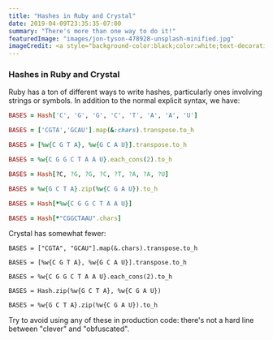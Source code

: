 ```yaml
---
title: "Hashes in Ruby and Crystal"
date: 2019-04-09T23:35:35-07:00
summary: "There's more than one way to do it!"
featuredImage: "images/jon-tyson-478928-unsplash-minified.jpg"
imageCredit: <a style="background-color:black;color:white;text-decoration:none;padding:4px 6px;font-family:-apple-system, BlinkMacSystemFont, &quot;San Francisco&quot;, &quot;Helvetica Neue&quot;, Helvetica, Ubuntu, Roboto, Noto, &quot;Segoe UI&quot;, Arial, sans-serif;font-size:12px;font-weight:bold;line-height:1.2;display:inline-block;border-radius:3px" href="https://unsplash.com/@jontyson?utm_medium=referral&amp;utm_campaign=photographer-credit&amp;utm_content=creditBadge" target="_blank" rel="noopener noreferrer" title="Download free do whatever you want high-resolution photos from Jon Tyson"><span style="display:inline-block;padding:2px 3px"><svg xmlns="http://www.w3.org/2000/svg" style="height:12px;width:auto;position:relative;vertical-align:middle;top:-2px;fill:white" viewBox="0 0 32 32"><title>unsplash-logo</title><path d="M10 9V0h12v9H10zm12 5h10v18H0V14h10v9h12v-9z"></path></svg></span><span style="display:inline-block;padding:2px 3px">Jon Tyson</span></a>
---
```


### Hashes in Ruby and Crystal

Ruby has a ton of different ways to write hashes, particularly ones involving strings or symbols. In addition to the normal explicit syntax, we have:
```ruby
BASES = Hash['C', 'G', 'G', 'C', 'T', 'A', 'A', 'U']

BASES = ['CGTA','GCAU'].map(&:chars).transpose.to_h

BASES = [%w{C G T A}, %w{G C A U}].transpose.to_h

BASES = %w{C G G C T A A U}.each_cons(2).to_h

BASES = Hash[?C, ?G, ?G, ?C, ?T, ?A, ?A, ?U]

BASES = %w{G C T A}.zip(%w{C G A U}).to_h

BASES = Hash[*%w{C G G C T A A U}]

BASES = Hash[*"CGGCTAAU".chars]
```
Crystal has somewhat fewer:
```crystal
BASES = ["CGTA", "GCAU"].map(&.chars).transpose.to_h

BASES = [%w{C G T A}, %w{G C A U}].transpose.to_h

BASES = %w{C G G C T A A U}.each_cons(2).to_h

BASES = Hash.zip(%w{G C T A}, %w{C G A U})

BASES = %w{G C T A}.zip(%w{C G A U}).to_h
```
Try to avoid using any of these in production code: there's not a hard line between "clever" and "obfuscated".
